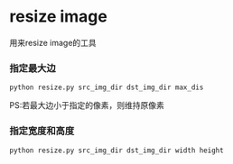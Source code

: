 # resize image
用来resize image的工具

### 指定最大边

```
python resize.py src_img_dir dst_img_dir max_dis
```
PS:若最大边小于指定的像素，则维持原像素  

### 指定宽度和高度
```
python resize.py src_img_dir dst_img_dir width height
```